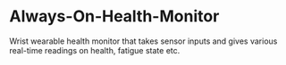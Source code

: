 # Always-On-Health-Monitor
Wrist wearable health monitor that takes sensor inputs and gives various real-time readings on health, fatigue state etc.
